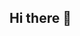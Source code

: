 ## Hi there 👋

<!--
**Kurt161/Kurt161** is a ✨ _special_ ✨ repository because its `README.md` (this file) appears on your GitHub profile.

Here are some ideas to get you started:

- 🔭 I’m currently working on Technological Institute of the Phlippines
- 🌱 I’m currently learning everything
- 👯 I’m looking to collaborate on Owen Velasco
- 🤔 I’m looking for help with Leonardo Dicaprio
- 💬 Ask me about Kalapati
- 📫 How to reach me: Just call me 09568261906
- 😄 Pronouns: Alpha male
- ⚡ Fun fact: Masayang Tama
-->
